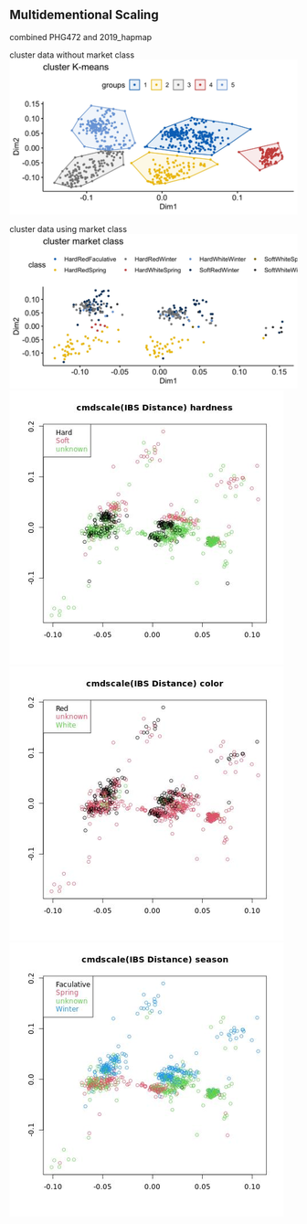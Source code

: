 <h2>Multidementional Scaling</h2>

combined PHG472 and 2019_hapmap

cluster data without market class
![kmeans](https://github.com/TriticeaeToolbox/PHGv2/blob/main/cluster-snprelate/images/snprelate-exome-cluster-kmeans.jpg)

cluster data using market class
![MDS](https://github.com/TriticeaeToolbox/PHGv2/blob/main/cluster-snprelate/images/snprelate-exome-cluster-market.jpg)
![hardness](https://github.com/TriticeaeToolbox/PHGv2/blob/main/cluster-snprelate/images/snprelate-2019_hapmap-cluster-hardness.jpg)
![color   ](https://github.com/TriticeaeToolbox/PHGv2/blob/main/cluster-snprelate/images/snprelate-2019_hapmap-cluster-color.jpg)
![season  ](https://github.com/TriticeaeToolbox/PHGv2/blob/main/cluster-snprelate/images/snprelate-2019_hapmap-cluster-season.jpg)
